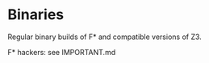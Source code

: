 # Binaries

Regular binary builds of F\* and compatible versions of Z3.

F\* hackers: see IMPORTANT.md
